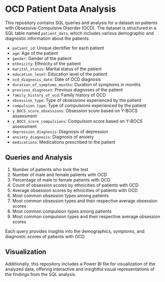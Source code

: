 # OCD Patient Data Analysis

This repository contains SQL queries and analysis for a dataset on patients with Obsessive-Compulsive Disorder (OCD). The dataset is structured in a SQL table named `patient_data`, which includes various demographic and diagnostic information about the patients.


- `patient_id`: Unique identifier for each patient
- `age`: Age of the patient
- `gender`: Gender of the patient
- `ethnicity`: Ethnicity of the patient
- `marital_status`: Marital status of the patient
- `education_level`: Education level of the patient
- `ocd_diagnosis_date`: Date of OCD diagnosis
- `duration_of_symptoms_months`: Duration of symptoms in months
- `previous_diagnoses`: Previous diagnoses of the patient
- `family_history_of_ocd`: Family history of OCD
- `obsession_type`: Type of obsessions experienced by the patient
- `compulsion_type`: Type of compulsions experienced by the patient
- `y_BOCS_score_obsessions`: Obsession score based on Y-BOCS assessment
- `y_BOCS_score_compulsions`: Compulsion score based on Y-BOCS assessment
- `depression_diagnosis`: Diagnosis of depression
- `anxiety_diagnosis`: Diagnosis of anxiety
- `medications`: Medications prescribed to the patient

## Queries and Analysis

1. Number of patients who took the test
2. Number of male and female patients with OCD
3. Percentage of male to female patients with OCD
4. Count of obsession scores by ethnicities of patients with OCD
5. Average obsession scores by ethnicities of patients with OCD
6. Most common obsession types among patients
7. Most common obsession types and their respective average obsession scores
8. Most common compulsion types among patients
9. Most common compulsion types and their respective average obsession scores

Each query provides insights into the demographics, symptoms, and diagnostic scores of patients with OCD.

## Visualization

Additionally, this repository includes a Power BI file for visualization of the analyzed data, offering interactive and insightful visual representations of the findings from the SQL analysis.

